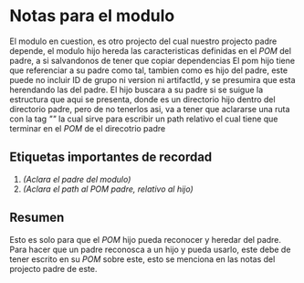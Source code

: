 # Notas para el modulo
El modulo en cuestion, es otro projecto del cual nuestro projecto padre
depende, el modulo hijo hereda las caracteristicas definidas en el *POM*
del padre, a si salvandonos de tener que copiar dependencias
El pom hijo tiene que referenciar a su padre como tal, tambien
como es hijo del padre, este puede no incluir ID de grupo ni version ni artifactId, y se 
presumira que esta herendando las del padre. 
El hijo buscara a su padre si se suigue la estructura que aqui se presenta,
donde es un directorio hijo dentro del directorio padre,
pero de no tenerlos asi, va a tener que aclararse una ruta 
con la tag _"<relativePath>"_ la cual sirve para escribir un path relativo
el cual tiene que terminar en el *POM* de el direcotrio padre

## Etiquetas importantes de recordad
1. _*<parent></parent>*_ _(Aclara el padre del modulo)_
2. _*<relativePath><relativePath>*_ _(Aclara el path al *POM* padre, relativo al hijo)_

## Resumen
Esto es solo para que el *POM* hijo pueda reconocer y heredar del padre.
Para hacer que un padre reconosca a un hijo y pueda usarlo, este debe de 
tener escrito en su *POM* sobre este, esto se menciona en las notas
del projecto padre de este.